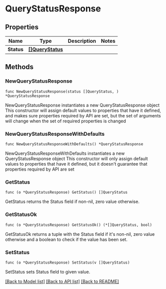 # QueryStatusResponse

## Properties

Name | Type | Description | Notes
------------ | ------------- | ------------- | -------------
**Status** | [**[]QueryStatus**](QueryStatus.md) |  | 

## Methods

### NewQueryStatusResponse

`func NewQueryStatusResponse(status []QueryStatus, ) *QueryStatusResponse`

NewQueryStatusResponse instantiates a new QueryStatusResponse object
This constructor will assign default values to properties that have it defined,
and makes sure properties required by API are set, but the set of arguments
will change when the set of required properties is changed

### NewQueryStatusResponseWithDefaults

`func NewQueryStatusResponseWithDefaults() *QueryStatusResponse`

NewQueryStatusResponseWithDefaults instantiates a new QueryStatusResponse object
This constructor will only assign default values to properties that have it defined,
but it doesn't guarantee that properties required by API are set

### GetStatus

`func (o *QueryStatusResponse) GetStatus() []QueryStatus`

GetStatus returns the Status field if non-nil, zero value otherwise.

### GetStatusOk

`func (o *QueryStatusResponse) GetStatusOk() (*[]QueryStatus, bool)`

GetStatusOk returns a tuple with the Status field if it's non-nil, zero value otherwise
and a boolean to check if the value has been set.

### SetStatus

`func (o *QueryStatusResponse) SetStatus(v []QueryStatus)`

SetStatus sets Status field to given value.



[[Back to Model list]](../README.md#documentation-for-models) [[Back to API list]](../README.md#documentation-for-api-endpoints) [[Back to README]](../README.md)


